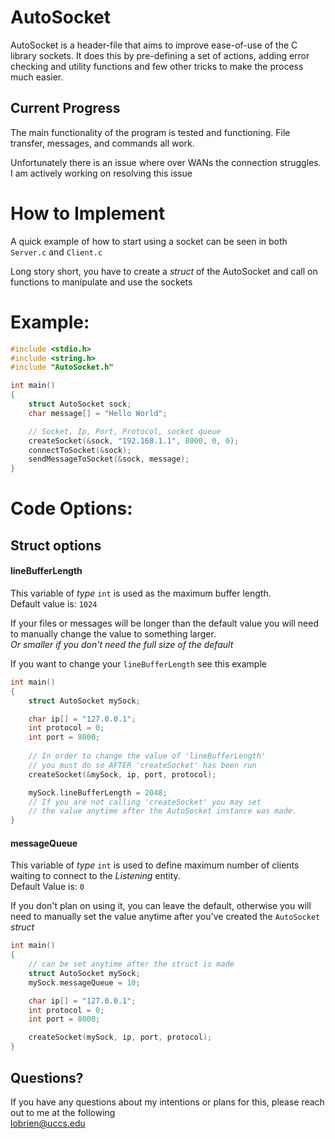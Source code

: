 # AutoSocket

AutoSocket is a header-file that aims to improve ease-of-use of the C library sockets. It does this by pre-defining a set of actions, adding error checking and utility functions and few other tricks to make the process much easier.

## Current Progress

The main functionality of the program is tested and functioning. File transfer, messages, and commands all work. 

Unfortunately there is an issue where over WANs the connection struggles. I am actively working on resolving this issue

# How to Implement

A quick example of how to start using a socket can be seen in both `Server.c` and `Client.c`

Long story short, you have to create a _struct_ of the AutoSocket and call on functions to manipulate and use the sockets

# Example:
```C
#include <stdio.h>
#include <string.h>
#include "AutoSocket.h"

int main()
{
    struct AutoSocket sock;
    char message[] = "Hello World";

    // Socket, Ip, Port, Protocol, socket queue
    createSocket(&sock, "192.168.1.1", 8000, 0, 0);
    connectToSocket(&sock);
    sendMessageToSocket(&sock, message);
}
```

# Code Options:

## Struct options

#### __lineBufferLength__

This variable of _type_ `int` is used as the maximum buffer length.  
Default value is: `1024`

If your files or messages will be longer than the default value you will need to manually change the value to something larger.  
_Or smaller if you don't need the full size of the default_

If you want to change your `lineBufferLength` see this example

```c
int main()
{
    struct AutoSocket mySock;

    char ip[] = "127.0.0.1";
    int protocol = 0;
    int port = 8000;
    
    // In order to change the value of 'lineBufferLength'
    // you must do so AFTER 'createSocket' has been run
    createSocket(&mySock, ip, port, protocol);

    mySock.lineBufferLength = 2048;
    // If you are not calling 'createSocket' you may set
    // the value anytime after the AutoSocket instance was made.
}
```

#### __messageQueue__

This variable of _type_ `int` is used to define maximum number of clients waiting to connect to the _Listening_ entity.  
Default Value is: `0`

If you don't plan on using it, you can leave the default, otherwise you will need to manually set the value anytime after you've created the `AutoSocket` _struct_

```c
int main()
{
    // can be set anytime after the struct is made
    struct AutoSocket mySock;
    mySock.messageQueue = 10;

    char ip[] = "127.0.0.1";
    int protocol = 0;
    int port = 8000;

    createSocket(mySock, ip, port, protocol);
}
```

## Questions?

If you have any questions about my intentions or plans for this, please reach out to me at the following  
[lobrien@uccs.edu]()